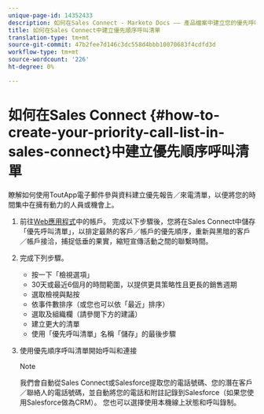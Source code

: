 ```yaml
---
unique-page-id: 14352433
description: 如何在Sales Connect - Marketo Docs —— 產品檔案中建立您的優先呼叫清單
title: 如何在Sales Connect中建立優先順序呼叫清單
translation-type: tm+mt
source-git-commit: 47b2fee7d146c3dc558d4bbb10070683f4cdfd3d
workflow-type: tm+mt
source-wordcount: '226'
ht-degree: 0%

---
```



# 如何在Sales Connect {#how-to-create-your-priority-call-list-in-sales-connect}中建立優先順序呼叫清單

瞭解如何使用ToutApp電子郵件參與資料建立優先報告／來電清單，以便將您的時間集中在擁有動力的人員或機會上。

1. 前往[Web應用程式](http://toutapp.com/login)中的帳戶。 完成以下步驟後，您將在Sales Connect中儲存「優先呼叫清單」，以排定最熱的客戶／帳戶的優先順序，重新與黑暗的客戶／帳戶接洽，捕捉低垂的果實，縮短宣傳活動之間的聯繫時間。
1. 完成下列步驟。

   * 按一下「檢視選項」
   * 30天或最近6個月的時間範圍，以提供更具策略性且更長的銷售週期
   * 選取檢視與點按
   * 依事件數排序（或您也可以依「最近」排序）
   * 選取及組織欄（請參閱下方的建議）
   * 建立更大的清單
   * 使用「優先呼叫清單」名稱「儲存」的最後步驟

1. 使用優先順序呼叫清單開始呼叫和連接

   >[!NOTE]
   >
   >我們會自動從Sales Connect或Salesforce提取您的電話號碼、您的潛在客戶／聯絡人的電話號碼，並自動將您的電話和附註記錄到Salesforce（如果您使用Salesforce做為CRM）。 您也可以選擇使用本機線上狀態和呼叫錄制。

